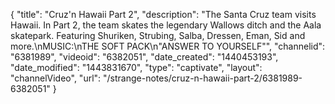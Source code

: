 {
    "title": "Cruz'n Hawaii Part 2",
    "description": "The Santa Cruz team visits Hawaii. In Part 2, the team skates the legendary Wallows ditch and the Aala skatepark. Featuring Shuriken, Strubing, Salba, Dressen, Eman, Sid and more.\nMUSIC:\nTHE SOFT PACK\n\"ANSWER TO YOURSELF\"",
    "channelid": "6381989",
    "videoid": "6382051",
    "date_created": "1440453193",
    "date_modified": "1443831670",
    "type": "captivate",
    "layout": "channelVideo",
    "url": "\/strange-notes\/cruz-n-hawaii-part-2\/6381989-6382051"
}